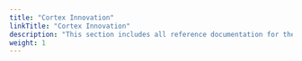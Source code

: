 ```yaml
---
title: "Cortex Innovation"
linkTitle: "Cortex Innovation"
description: "This section includes all reference documentation for the logs generated by the Cortex Innovation platform."
weight: 1
---
```

